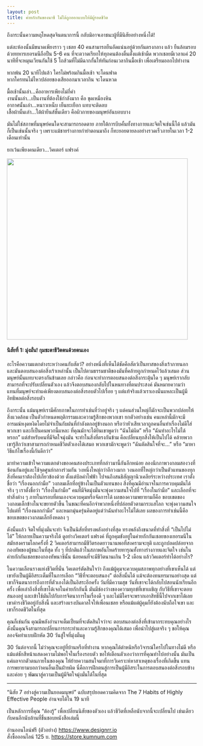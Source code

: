 ```yaml
---
layout: post
title: ค่ายกักกันของนาซี ไม่ได้ถูกออกแบบให้มีผู้รอดชีวิต 
---
```

<p>ถึงกระนั้นความหฤโหดสุดจินตนาการนี้ กลับมิอาจเอาชนะผู้ที่มีนิสัยอย่างหนึ่งได้!</p>

<p>แต่ละห้องนั้นมีขนาดเพียงราว ๆ เชลย 40 คนสามารถยืนอัดแน่นอยู่ด้วยกันตรงกลาง แล้ว ยืนล้อมรอบด้วยทหารเยอรมนีถือปืน 5-6 คน ที่จะตวาดเรียกให้ทุกคนต้องตื่นตั้งแต่เช้ามืด พวกเชลยมีเวลาแค่ 20 นาทีที่จะหมุนเวียนกันใช้ 5 โถส้วมที่ไม่มีฉากกั้นให้ทันก่อนเวลากินมื้อเช้า เพื่อเตรียมออกไปทำงาน</p>

<p>หากพ้น 20 นาทีไปแล้ว ใครไม่พร้อมกินมื้อเช้า จะโดนฟาด
<br>หากใครทนไม่ไหวปล่อยของเสียออกมาเวลากิน จะโดนหวด</p>

<p>มื้อเช้านั้นเล่า...คืออาหารเพียงไม่กี่คำ<br> 
งานนั้นเล่า...เป็นงานที่ต้องใช้กำลังมาก คือ ขุดเหมืองหิน<br>
อากาศนั้นเล่า...หนาวเหน็บ เย็นยะเยือก แทบจะติดลบ<br>
เสื้อผ้านั้นเล่า...ใต้ผ้ายีนส์ชั้นเดียว คือผิวกายของมนุษย์อันบอบบาง</p>
<p>มันไม่ใช่สภาพที่มนุษย์คนใดจะสามารถรอดตาย ภายใต้การบีบคั้นทั้งทางกายและจิตใจเช่นนี้ได้ แล้วมันก็เป็นเช่นนั้นจริง ๆ เพราะแม้ชายร่างกายกำยำตอนมาถึง ก็ทะยอยตายลงอย่างรวดเร็วภายในเวลา 1-2 เดือนเท่านั้น</p>

<p>ยกเว้นเพียงคนเดียว...วิคเตอร์ แฟรงค์</p>

<img src="https://i.imgur.com/WyTSSmJ.jpg" width="480">

<h4>นิสัยที่ 1: มุ่งมั่น! กุมชะตาชีวิตตนด้วยตนเอง</h4>
<p>อะไรคือความแตกต่างระหว่างคนกับสัตว์? อย่างหนึ่งที่เห็นได้ชัดคือสัตว์เป็นทาสของสิ่งเร้าภายนอก และมันตอบสนองต่อสิ่งเร้าเหล่านั้น เป็นไปตามธรรมชาติของมันที่คล้ายถูกกำหนดไว้แล้วเสมอ
ส่วนมนุษย์นั้นแทบจะตรงกันข้ามเลย กล่าวคือ ก่อนจะทำการตอบสนองต่อสิ่งกระตุ้นใด ๆ มนุษย์เรากลับสามารถที่จะปรับเปลี่ยนตัวเอง แล้วจึงตอบสนองกลับไปในหนทางที่ตนประสงค์ 
มันหมายความว่า แทนที่มนุษย์จะทำแค่เพียงตอบสนองต่อสิ่งรอบตัวไปเรื่อย ๆ แต่แท้จริงแล้วเราเองนั่นแหละเป็นผู้มีอิทธิพลต่อสิ่งรอบตัว</p>

<p>ถึงกระนั้น แม้มนุษย์เรามีศักยภาพในการทำเช่นที่ว่าอยู่จริง ๆ แต่คนส่วนใหญ่ก็มักจะเป็นพวกปล่อยให้สิ่งแวดล้อม เป็นตัวกำหนดพฤติกรรมและความรู้สึกของพวกเขา ยกตัวอย่างเช่น คนเหล่านี้มักจะมีอารมณ์หงุดหงิดโดยไม่จำเป็นกับฝนที่กำลังตกอยู่ข้างนอก หรือว่าหัวเสียเวลาถูกคนอื่นทำเรื่องไม่ดีใส่พวกเขา และก็เป็นคนพวกนี้แหละ ที่คุณมักจะได้ยินเขาพูดว่า “ฉันไม่ผิด” หรือ “ฉันทำอะไรไม่ได้หรอก”
แต่สำหรับคนที่มีจิตใจมุ่งมัน จะทำในสิ่งที่ตรงกันข้าม คือเปลี่ยนทุกสิ่งให้เป็นไปได้ คล้ายพวกเขารู้สึกว่าเขาสามารถกำหนดชีวิตตัวเองได้เสมอ พวกเขามักจะพูดว่า “ฉันตัดสินใจที่จะ…” หรือ “มาหาวิธีแก้ไขเรื่องนี้กันดีกว่า”</p>

<p>มาทำความเข้าใจความแตกต่างของคนสองประเภทที่กล่าวมานี้กันอีกหน่อย ลองนึกภาพวงกลมสองวงที่ซ้อนกันอยู่และใช้จุดศูนย์กลางร่วมกัน วงหนึ่งใหญ่กว่าอีกวงมาก วงนอกที่ใหญ่กว่าเป็นตัวแทนของทุกสิ่งที่คนเราต้องไปเกี่ยวข้องด้วย ตั้งแต่บิลค่าไฟฟ้า ไปจนถึงสนธิสัญญานิวเคลียร์ระหว่างประเทศ เราตั้งชื่อว่า “เรื่องนอกกำมือ” วงกลมเล็กที่อยู่ข้างในเป็นตัวแทนของ สิ่งที่คุณมีอำนาจในการควบคุมมันได้จริง ๆ เราตั้งชื่อว่า “เรื่องในกำมือ”
คนที่มีจิตมุ่งมั่นจะพุ่งความสนใจไปที่ “เรื่องในกำมือ” และเลือกที่จะทำสิ่งต่าง ๆ ภายในกรอบที่ตนเองจะควบคุมหรือจัดการได้ ผลของความพยายามก็คือ ขอบเขตของวงกลมเล็กข้างในจะขยายตัวขึ้น ในขณะที่คนอีกจำพวกหนึ่งที่ปล่อยตัวตามกระแสโลก จะพุ่งความสนใจไปแต่ที่ “เรื่องนอกกำมือ” และหมกมุ่นครุ่นคิดอยู่แต่ว่าฉันทำอะไรไม่ได้เลย ผลของการทำเช่นนี้คือ ขอบเขตของวงกลมเล็กยิ่งหดลง ๆ</p>

<p>ดังนั้นแล้ว จิตใจที่มุ่งมั่นจะทำ จึงเป็นนิสัยที่ทรงพลังอย่างที่สุด ทรงพลังถึงขนาดที่ทำสิ่งที่ “เป็นไปไม่ได้” ให้กลายเป็นความจริงได้ ดูอย่างวิคเตอร์ แฟรงค์ ที่ถูกคุมขังอยู่ในค่ายกักกันเชลยของเยอรมนีในสมัยสงครามโลกครั้งที่ 2 วิคเตอร์สามารถมีชีวิตรอดยาวนานพอที่สงครามจะยุติ และถูกปลดปล่อยจากกองทัพของผู้ชนะในที่สุด ทั้ง ๆ ที่ปกติแล้วในสภาพอันโหดร้ายทารุณทั้งทางร่างกายและจิตใจ เช่นในค่ายกักกันเชลยของกองทัพนาซีนั้น น้อยคนที่จะมีชีวิตนานเกิน 1-2 เดือน แล้ววิคเตอร์ทำได้อย่างไร?</p>

<p>ในความเลือนรางแห่งชีวิตที่นั่น วิคเตอร์ตัดสินใจว่า ถึงแม้ผู้คุมจะควบคุมสภาพทุกอย่างที่เขาเห็นได้ แต่เขายังเป็นผู้มีอิสระเต็มที่ในการเลือก “วิธีที่จะตอบสนอง” ต่อสิ่งนั้นได้ แม้จะต้องทนทรมานอย่างสุด แต่เขาก็จินตนาการถึงการที่ตัวเองได้เป็นอิสระอีกครั้ง วันที่มีความสุข วันที่เขาจะได้กลับไปสอนนักเรียนอีกครั้ง เพื่อเล่าถึงสิ่งที่เขาได้เจอในค่ายกักกันนี้ มันมีช่องว่างของความทุกข์ที่เขาเผชิญ กับวิธีที่เขาจะตอบสนองอยู่ และเข้าใช้มันไปกับการจิตนาการในเรื่องดี ๆ และไม่มีใครจะพรากเอาสิทธิ์นี้ไปจากเขาได้เลย เขาดำรงชีวิตอยู่กับสิ่งนี้ และสร้างแรงบันดาลใจให้เพื่อนเชลย หรือแม้แต่ผู้คุมก็ยังต้องนับถือใจเขา และเขาก็รอดชีวิตในที่สุด</p>

<p>คุณก็เช่นกัน คุณมีพลังอำนาจเต็มเปี่ยมที่จะตัดสินใจว่าจะ ตอบสนองต่อสิ่งที่เข้ามากระทบคุณอย่างไร ดังนั้นคุณจึงสามารถเปลี่ยนการกระทำและความรู้สึกของคุณได้เสมอ เพื่อนำไปสู่ผลจริง ๆ 
ขอให้คุณลองจัดทำแบบฝึกหัด 30 วันสู่ใจที่มุ่งมั่นดู</p>

<p>30 วันต่อจากนี้ ไม่ว่าคุณจะอยู่ที่บ้านหรือที่ทำงาน หากคุณได้ตำหนิหรือวิจารณ์ใครไปในทางไม่ดี หรือแม้แต่ชักสีหน้าแสดงความไม่พอใจในเรื่องรอบตัว ขอให้เตือนตัวเองว่าการที่คุณทำไปอย่างนั้น มันเป็นแค่ผลจากตัวตนภายในของคุณ ให้ย้ายความสนใจมาที่การวิเคราะห์หาสาเหตุของเรื่องที่เกิดขึ้น แทนการพยายามบอกว่าคนอื่นเป็นฝ่ายผิด 
นี่คือการฝึกตนสู่การเป็นผู้มีอิสระในการตอบสนองต่อสิ่งรอบข้าง และค่อย ๆ พัฒนาสู่ความเป็นผู้มีจิตใจมุ่งมั่นได้ในที่สุด</p>
<hr>
<p>“นิสัย 7 อย่างสู่ความเป็นยอดมนุษย์” ฉบับสรุปยอดความคิดจาก The 7 Habits of Highly Effective People อ่านจบได้ใน 19 นาที</p>

<p>เป็นหลักการที่คุณ “ต้องรู้” เพื่อเปลี่ยนนิสัยของตัวเอง แล้วชีวิตที่เหลือนับจากนี้จะเปลี่ยนไป เช่นเดียวกับคนอีกนับล้านที่ชื่นชอบหนังสือเล่มนี้</p>

อ่านออนไลน์ฟรี (ตัวอย่าง) <a href="https://www.designrr.io" target="_blank">https://www.designrr.io</a><br>
สั่งซื้อออนไลน์ 125 บ. <a href="https://store.kumnum.com/checkout.html?product_id=HA17139360" target="_blank">https://store.kumnum.com</a>
